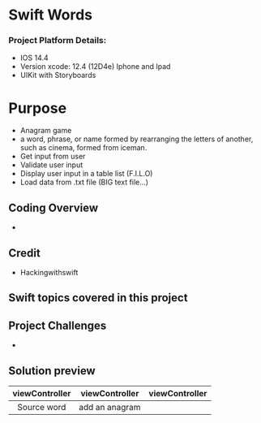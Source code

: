# Swift Words
### Project Platform Details:
* IOS 14.4
* Version xcode: 12.4 (12D4e) Iphone and Ipad
* UIKit with Storyboards

# Purpose
* Anagram game 
* a word, phrase, or name formed by rearranging the letters of another, such as cinema, formed from iceman.
* Get input from user
* Validate user input
* Display user input in a table list (F.I.L.O)
* Load data from .txt file (BIG text file...)
## Coding Overview
* 
## Credit
* Hackingwithswift 
## Swift topics covered in this project

## Project Challenges
*
## Solution preview
| viewController | viewController | viewController |
| :---------------: | :---------------: | :---------------: |
| Source word   |  add an anagram | 

